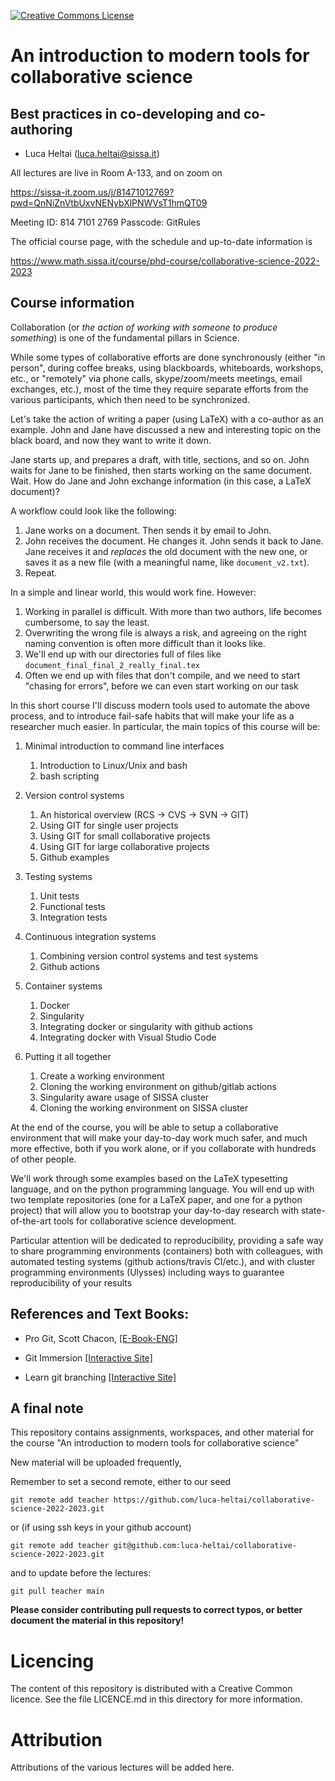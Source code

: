  [![Creative Commons License](http://mirrors.creativecommons.org/presskit/logos/cc.logo.png)](http://creativecommons.org/licenses/by-nc-nd/4.0/)

# An introduction to modern tools for collaborative science 

## Best practices in co-developing and co-authoring

- Luca Heltai (<luca.heltai@sissa.it>)

All lectures are live in Room A-133, and on zoom on 

https://sissa-it.zoom.us/j/81471012769?pwd=QnNiZnVtbUxvNENybXlPNWVsT1hmQT09

Meeting ID: 814 7101 2769
Passcode: GitRules

The official course page, with the schedule and up-to-date information is 

https://www.math.sissa.it/course/phd-course/collaborative-science-2022-2023

## Course information

Collaboration (or *the action of working with someone to produce something*) is one of the fundamental pillars in Science.

While some types of collaborative efforts are done synchronously (either "in person", during coffee breaks, using blackboards, whiteboards, workshops, etc., or "remotely" via phone calls, skype/zoom/meets meetings, email exchanges, etc.), most of the time they require separate efforts from the various participants, which then need to be synchronized.

Let's take the action of writing a paper  (using LaTeX) with a co-author as an example. John and Jane have discussed a new and interesting topic on the black board, and now they want to write it down.

Jane starts up, and prepares a draft, with title, sections, and so on. John waits for Jane to be finished, then starts working on the same document. Wait. How do Jane and John exchange information (in this case, a LaTeX document)?

A workflow could look like the following:

1. Jane works on a document. Then sends it by email to John.
2. John receives the document. He changes it. John sends it back to Jane. Jane receives it and *replaces* the old document with the new one, or saves it as a new file (with a meaningful name, like `document_v2.txt`).
3. Repeat.

In a simple and linear world, this would work fine. However:

1. Working in parallel is difficult. With more than two authors, life becomes cumbersome, to say the least.
2. Overwriting the wrong file is always a risk, and agreeing on the right naming convention is often more difficult than it looks like.
3. We'll end up with our directories full of files like `document_final_final_2_really_final.tex`
4. Often we end up with files that don't compile, and we need to start "chasing for errors", before we can even start working on our task

In this short course I'll discuss modern tools used to automate the above process, and to introduce fail-safe habits that will make your life as a researcher much easier. In particular, the main topics of this course will be:

1. Minimal introduction to command line interfaces
   1. Introduction to Linux/Unix and bash
   2. bash scripting

2. Version control systems
   
   1. An historical overview (RCS -> CVS -> SVN -> GIT)
   2. Using GIT for single user projects
   3. Using GIT for small collaborative projects
   4. Using GIT for large collaborative projects
   5. Github examples

3. Testing systems
   
   1. Unit tests
   2. Functional tests
   3. Integration tests

4. Continuous integration systems
   
   1. Combining version control systems and test systems
   2. Github actions

5. Container systems
   
   1. Docker
   2. Singularity
   3. Integrating docker or singularity with github actions
   4. Integrating docker with Visual Studio Code

6. Putting it all together
   
   1. Create a working environment
   2. Cloning the working environment on github/gitlab actions
   3. Singularity aware usage of SISSA cluster 
   4. Cloning the working environment on SISSA cluster

At the end of the course, you will be able to setup a collaborative environment that will make your day-to-day work much safer, and much more effective, both if you work alone, or if you collaborate with hundreds of other people.

We'll work through some examples based on the LaTeX typesetting language, and on the python programming language. You will end up with two template repositories (one for a LaTeX paper, and one for a python project) that will allow you to bootstrap your day-to-day research with state-of-the-art tools for collaborative science development.

Particular attention will be dedicated to reproducibility, providing a safe way to share programming environments (containers) both with colleagues, with automated testing systems (github actions/travis CI/etc.), and with cluster programming environments (Ulysses) including ways to guarantee reproducibility of your results

## References and Text Books:

-   Pro Git, Scott Chacon, 
    [\[E-Book-ENG\]](https://github.com/progit/progit2/releases/download/2.1.331/progit.pdf)

-   Git Immersion [\[Interactive Site\]](https://gitimmersion.com/)

-   Learn git branching [\[Interactive Site\]](https://learngitbranching.js.org/)

## A final note

This repository contains assignments, workspaces, and other material for the course "An introduction to modern tools for collaborative science"

New material will be uploaded frequently,

Remember to set a second remote, either to our seed

	git remote add teacher https://github.com/luca-heltai/collaborative-science-2022-2023.git

or (if using ssh keys in your github account)

	git remote add teacher git@github.com:luca-heltai/collaborative-science-2022-2023.git

and to update before the lectures:

	git pull teacher main

**Please consider contributing pull requests to correct typos, or better document the material in this repository!**

# Licencing

The content of this repository is distributed with a Creative Common licence. See
the file LICENCE.md in this directory for more information.

# Attribution

Attributions of the various lectures will be added here.